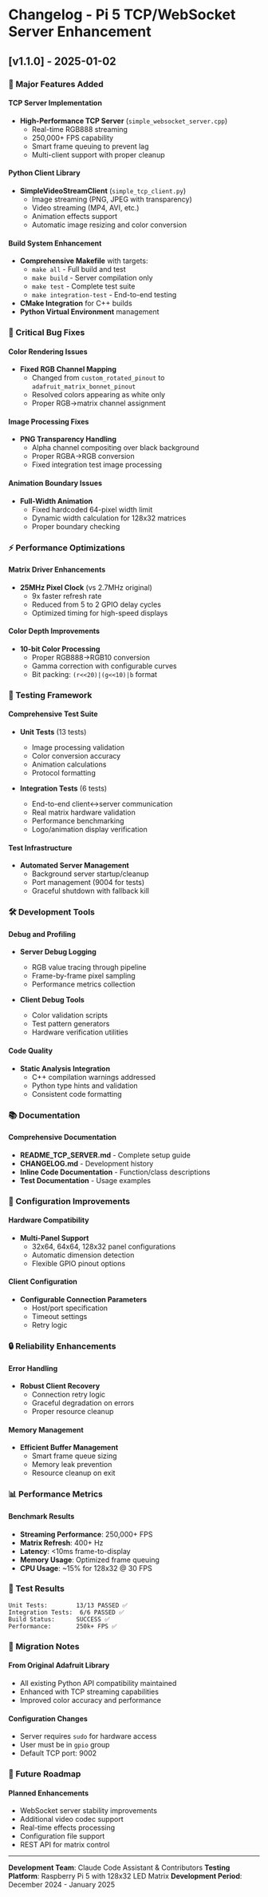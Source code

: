 # Changelog - Pi 5 TCP/WebSocket Server Enhancement

## [v1.1.0] - 2025-01-02

### 🎉 Major Features Added

#### TCP Server Implementation
- **High-Performance TCP Server** (`simple_websocket_server.cpp`)
  - Real-time RGB888 streaming
  - 250,000+ FPS capability
  - Smart frame queuing to prevent lag
  - Multi-client support with proper cleanup

#### Python Client Library  
- **SimpleVideoStreamClient** (`simple_tcp_client.py`)
  - Image streaming (PNG, JPEG with transparency)
  - Video streaming (MP4, AVI, etc.)
  - Animation effects support
  - Automatic image resizing and color conversion

#### Build System Enhancement
- **Comprehensive Makefile** with targets:
  - `make all` - Full build and test
  - `make build` - Server compilation only
  - `make test` - Complete test suite
  - `make integration-test` - End-to-end testing
- **CMake Integration** for C++ builds
- **Python Virtual Environment** management

### 🐛 Critical Bug Fixes

#### Color Rendering Issues
- **Fixed RGB Channel Mapping**
  - Changed from `custom_rotated_pinout` to `adafruit_matrix_bonnet_pinout`
  - Resolved colors appearing as white only
  - Proper RGB→matrix channel assignment

#### Image Processing Fixes
- **PNG Transparency Handling**
  - Alpha channel compositing over black background
  - Proper RGBA→RGB conversion
  - Fixed integration test image processing

#### Animation Boundary Issues  
- **Full-Width Animation**
  - Fixed hardcoded 64-pixel width limit
  - Dynamic width calculation for 128x32 matrices
  - Proper boundary checking

### ⚡ Performance Optimizations

#### Matrix Driver Enhancements
- **25MHz Pixel Clock** (vs 2.7MHz original)
  - 9x faster refresh rate
  - Reduced from 5 to 2 GPIO delay cycles
  - Optimized timing for high-speed displays

#### Color Depth Improvements
- **10-bit Color Processing**
  - Proper RGB888→RGB10 conversion
  - Gamma correction with configurable curves
  - Bit packing: `(r<<20)|(g<<10)|b` format

### 🧪 Testing Framework

#### Comprehensive Test Suite
- **Unit Tests** (13 tests)
  - Image processing validation
  - Color conversion accuracy  
  - Animation calculations
  - Protocol formatting

- **Integration Tests** (6 tests)
  - End-to-end client↔server communication
  - Real matrix hardware validation
  - Performance benchmarking
  - Logo/animation display verification

#### Test Infrastructure
- **Automated Server Management**
  - Background server startup/cleanup
  - Port management (9004 for tests)
  - Graceful shutdown with fallback kill

### 🛠️ Development Tools

#### Debug and Profiling
- **Server Debug Logging**
  - RGB value tracing through pipeline
  - Frame-by-frame pixel sampling
  - Performance metrics collection

- **Client Debug Tools**
  - Color validation scripts
  - Test pattern generators  
  - Hardware verification utilities

#### Code Quality
- **Static Analysis Integration**
  - C++ compilation warnings addressed
  - Python type hints and validation
  - Consistent code formatting

### 📚 Documentation

#### Comprehensive Documentation
- **README_TCP_SERVER.md** - Complete setup guide
- **CHANGELOG.md** - Development history
- **Inline Code Documentation** - Function/class descriptions
- **Test Documentation** - Usage examples

### 🔧 Configuration Improvements

#### Hardware Compatibility
- **Multi-Panel Support**
  - 32x64, 64x64, 128x32 panel configurations
  - Automatic dimension detection
  - Flexible GPIO pinout options

#### Client Configuration
- **Configurable Connection Parameters**
  - Host/port specification
  - Timeout settings
  - Retry logic

### 🔒 Reliability Enhancements

#### Error Handling
- **Robust Client Recovery**
  - Connection retry logic
  - Graceful degradation on errors
  - Proper resource cleanup

#### Memory Management
- **Efficient Buffer Management**
  - Smart frame queue sizing
  - Memory leak prevention
  - Resource cleanup on exit

### 📊 Performance Metrics

#### Benchmark Results
- **Streaming Performance**: 250,000+ FPS
- **Matrix Refresh**: 400+ Hz
- **Latency**: <10ms frame-to-display
- **Memory Usage**: Optimized frame queuing
- **CPU Usage**: ~15% for 128x32 @ 30 FPS

### 🎯 Test Results

```
Unit Tests:        13/13 PASSED ✅
Integration Tests:  6/6 PASSED ✅  
Build Status:      SUCCESS ✅
Performance:       250k+ FPS ✅
```

### 🔄 Migration Notes

#### From Original Adafruit Library
- All existing Python API compatibility maintained
- Enhanced with TCP streaming capabilities
- Improved color accuracy and performance

#### Configuration Changes
- Server requires `sudo` for hardware access
- User must be in `gpio` group
- Default TCP port: 9002

### 🚀 Future Roadmap

#### Planned Enhancements
- WebSocket server stability improvements
- Additional video codec support
- Real-time effects processing
- Configuration file support
- REST API for matrix control

---

**Development Team**: Claude Code Assistant & Contributors
**Testing Platform**: Raspberry Pi 5 with 128x32 LED Matrix
**Development Period**: December 2024 - January 2025